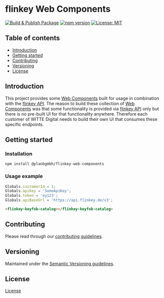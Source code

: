 # flinkey Web Components

[![Build & Publish Package](https://github.com/PlanBGmbH/flinkey-web-components/actions/workflows/Build_Publish.yml/badge.svg)](https://github.com/PlanBGmbH/flinkey-web-components/actions/workflows/Build_Publish.yml) [![npm version](https://badge.fury.io/js/@planbgmbh%2Fflinkey-web-components.svg)](https://badge.fury.io/js/@planbgmbh%2Fflinkey-web-components) [![License: MIT](https://img.shields.io/badge/License-MIT-yellow.svg)](https://opensource.org/licenses/MIT)

## Table of contents

- [Introduction](#introduction)
- [Getting started](#getting-started)
- [Contributing](#contributing)
- [Versioning](#versioning)
- [License](#license)


## Introduction

This project provides some [Web Components](https://developer.mozilla.org/en-US/docs/Web/Web_Components) built for usage in combination with the [flinkey API](https://developers.flinkey.com/api/v3/getting-started/). The reason to build these collection of [Web Components](https://developer.mozilla.org/en-US/docs/Web/Web_Components) was that some functionality is provided via [flinkey API](https://developers.flinkey.com/api/v3/getting-started/) only but there is no pre-built UI for that functionality anywhere. Therefore each customer of WITTE Digital needs to build their own UI that consumes these specific endpoints.

## Getting started

### Installation

```shell
npm install @planbgmbh/flinkey-web-components
```

### Usage example

```ts
Globals.customerId = 1;
Globals.apiKey = 'SomeApiKey';
Globals.token = 'ey123';
Globals.apiBaseUrl = 'https://api.flinkey.de/v3';
```

```html
<flinkey-keyfob-catalog></flinkey-keyfob-catalog>
```

## Contributing

Please read through our [contributing guidelines](./CONTRIBUTING.md).

## Versioning

Maintained under the [Semantic Versioning guidelines](https://semver.org/).

## License

[License](./LICENSE)
